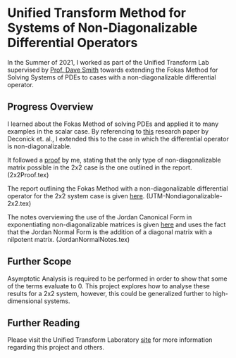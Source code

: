 # Unified Transform Method for Systems of Non-Diagonalizable Differential Operators
In the Summer of 2021, I worked as part of the Unified Transform Lab supervised by [Prof. Dave Smith](https://www.yale-nus.edu.sg/faculty/david-andrew-smith/) towards extending the Fokas Method for Solving Systems of PDEs to cases with a non-diagonalizable differential operator.

## Progress Overview
I learned about the Fokas Method of solving PDEs and applied it to many examples in the scalar case. 
By referencing to [this](https://arxiv.org/abs/1705.00358) research paper by Deconick et. al., I extended this to the case in which the differential operator is non-diagonalizable.

It followed a [proof](/2x2Proof.tex) by me, stating that the only type of non-diagonalizable matrix possible in the 2x2 case is the one outlined in the report. (2x2Proof.tex)

The report outlining the Fokas Method with a non-diagonalizable differential operator for the 2x2 system case is given [here](/UTM-Nondiagonalizable-2x2.tex). (UTM-Nondiagonalizable-2x2.tex)

The notes overviewing the use of the Jordan Canonical Form in exponentiating non-diagonalizable matrices is given [here](/JordanNormalNotes.tex) and uses the fact that the Jordan Normal Form is the addition of a diagonal matrix with a nilpotent matrix. (JordanNormalNotes.tex)

## Further Scope
Asymptotic Analysis is required to be performed in order to show that some of the terms evaluate to 0. This project explores how to analyse these results for a 2x2 system, however, this could be generalized further to high-dimensional systems.

## Further Reading
Please visit the Unified Transform Laboratory [site](https://www.unifiedtransformlab.com/people.html#naman) for more information regarding this project and others.


